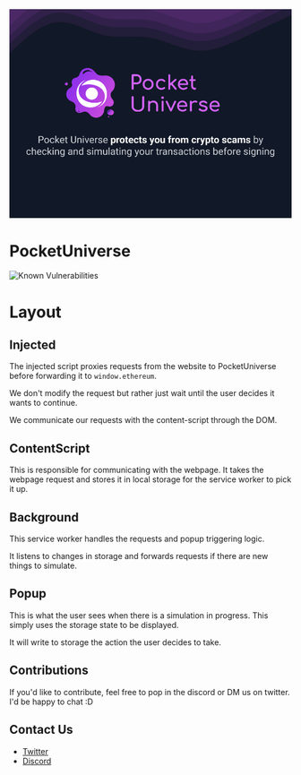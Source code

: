 <img src="pocket_universe_info.png" />

# PocketUniverse

![Known Vulnerabilities](https://snyk.io/test/github/jqphu/PocketUniverse/badge.svg)

# Layout

## Injected

The injected script proxies requests from the website to PocketUniverse before forwarding it to
`window.ethereum`.

We don't modify the request but rather just wait until the user decides it wants to continue.

We communicate our requests with the content-script through the DOM.

## ContentScript

This is responsible for communicating with the webpage. It takes the webpage request and stores it
in local storage for the service worker to pick it up.

## Background

This service worker handles the requests and popup triggering logic.

It listens to changes in storage and forwards requests if there are new things to simulate.

## Popup

This is what the user sees when there is a simulation in progress. This simply uses the storage
state to be displayed.

It will write to storage the action the user decides to take.

## Contributions

If you'd like to contribute, feel free to pop in the discord or DM us on twitter. I'd be happy to
chat :D

## Contact Us

- [Twitter](https://twitter.com/PocketUniverseZ)
- [Discord](https://discord.gg/UrgqjUQFH2)
